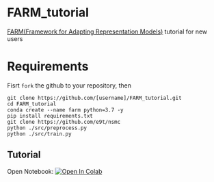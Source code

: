 # FARM_tutorial

[FARM(Framework for Adapting Representation Models)](https://github.com/deepset-ai/FARM) tutorial for new users

# Requirements

Fisrt `fork` the github to your repository, then

```
git clone https://github.com/[username]/FARM_tutorial.git
cd FARM_tutorial
conda create --name farm python=3.7 -y
pip install requirements.txt
git clone https://github.com/e9t/nsmc
python ./src/preprocess.py
python ./src/train.py
```

## Tutorial

Open Notebook: [![Open In Colab](https://colab.research.google.com/assets/colab-badge.svg)](https://colab.research.google.com/github/simonjisu/FARM_tutorial/blob/master/notebooks/FARM.ipynb)
